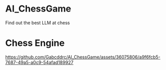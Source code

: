 # AI_ChessGame
Find out the best LLM at chess



# Chess Engine


https://github.com/Gabcddrc/AI_ChessGame/assets/36075806/a9f6fcb5-7687-49a5-a0c9-54afad189927



